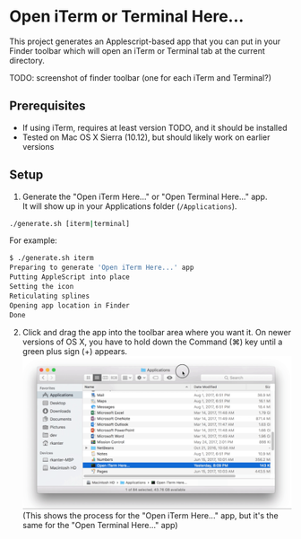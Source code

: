 Open iTerm or Terminal Here...
==============================

This project generates an Applescript-based app that you can put in your Finder 
toolbar which will open an iTerm or Terminal tab at the current directory.

TODO: screenshot of finder toolbar (one for each iTerm and Terminal?)

Prerequisites
-------------
- If using iTerm, requires at least version TODO, and it should be installed 
- Tested on Mac OS X Sierra (10.12), but should likely work on earlier versions

Setup
-----

1. Generate the "Open iTerm Here..." or "Open Terminal Here..." app.  
It will show up in your Applications folder (``/Applications``).
````bash
./generate.sh [iterm|terminal]
````
For example:
````bash
$ ./generate.sh iterm
Preparing to generate 'Open iTerm Here...' app
Putting AppleScript into place
Setting the icon
Reticulating splines
Opening app location in Finder
Done
````

2. Click and drag the app into the toolbar area where you want it.  On newer
versions of OS X, you have to hold down the Command (⌘) key until a green plus 
sign (+) appears.
![alt text](media/add_icon_75_transparent.gif "Add the app to the Finder toolbar")
(This shows the process for the "Open iTerm Here..." app, 
but it's the same for the "Open Terminal Here..." app)
